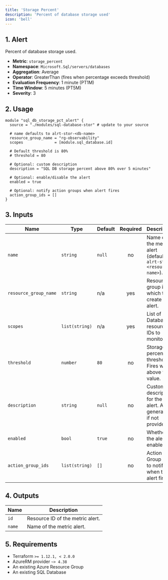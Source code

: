 ```yaml
---
title: 'Storage Percent'
description: 'Percent of database storage used'
icon: 'bell'
---
```


## 1. Alert
Percent of database storage used.

- **Metric**: `storage_percent`
- **Namespace**: `Microsoft.Sql/servers/databases`
- **Aggregation**: Average
- **Operator**: GreaterThan (fires when percentage exceeds threshold)
- **Evaluation Frequency**: 1 minute (PT1M)
- **Time Window**: 5 minutes (PT5M)
- **Severity**: 3

## 2. Usage
```hcl main.tf
module "sql_db_storage_pct_alert" {
  source = "./modules/sql-database-stor" # update to your source

  # name defaults to alrt-stor-<db-name>
  resource_group_name = "rg-observability"
  scopes              = [module.sql_database.id]

  # Default threshold is 80%
  # threshold = 80

  # Optional: custom description
  description = "SQL DB storage percent above 80% over 5 minutes"

  # Optional: enable/disable the alert
  enabled = true

  # Optional: notify action groups when alert fires
  action_group_ids = []
}
```

## 3. Inputs
| Name | Type | Default | Required | Description |
|------|------|---------|:--------:|-------------|
| `name` | `string` | `null` | no | Name of the metric alert (defaults to `alrt-stor-<resource-name>`). |
| `resource_group_name` | `string` | n/a | yes | Resource group in which to create the alert. |
| `scopes` | `list(string)` | n/a | yes | List of SQL Database resource IDs to monitor. |
| `threshold` | `number` | `80` | no | Storage percent threshold. Fires when above this value. |
| `description` | `string` | `null` | no | Custom description for the alert. Auto-generated if not provided. |
| `enabled` | `bool` | `true` | no | Whether the alert is enabled. |
| `action_group_ids` | `list(string)` | `[]` | no | Action Group IDs to notify when the alert fires. |

## 4. Outputs
| Name | Description |
|------|-------------|
| `id` | Resource ID of the metric alert. |
| `name` | Name of the metric alert. |

## 5. Requirements
- Terraform `>= 1.12.1, < 2.0.0`
- AzureRM provider `~> 4.38`
- An existing Azure Resource Group
- An existing SQL Database


